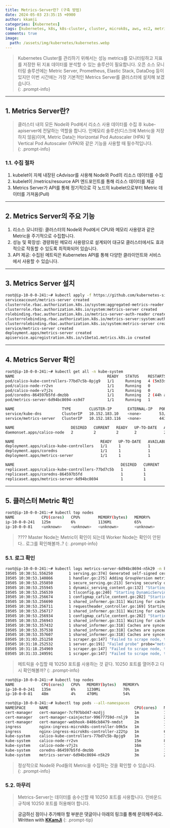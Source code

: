 ```yaml
---
title: Metrics-Server란? (구축 방법)
date: 2024-05-03 23:35:15 +0900
author: kkamji
categories: [Kubernetes]
tags: [kubernetes, k8s, k8s-cluster, cluster, microk8s, aws, ec2, metric, metrics-server, worker-node, monitoring]     # TAG names should always be lowercase
comments: true
image:
  path: /assets/img/kubernetes/kubernetes.webp
---
```


> Kubernetes Cluster를 관리하기 위해서는 성능 metrics를 모니터링하고 지표를 저장한 뒤 지표 데이터를 분석할 수 있는 솔루션이 필요합니다. 오픈 소스 모니터링 솔루션에는 Metric Server, Prometheus, Elastic Stack, DataDog 등이 있지만 이번 시간에는 가장 기본적인 Metrics Server를 클러스터에 설치해 보겠습니다.  
{: .prompt-info}

---

## 1. Metrics Server란?

> 클러스터 내의 모든 Node와 Pod에서 리소스 사용 데이터를 수집 후 kube-apiserver에 전달하는 역할을 합니다. 인메모리 솔루션(디스크에 Metric을 저장하지 않음)이며, Metric Data는 Horizontal Pod Autoscaler (HPA) 및 Vertical Pod Autoscaler (VPA)와 같은 기능을 사용할 때 필수적입니다.  
{: .prompt-info}

### 1.1. 수집 절차

1. kubelet이 자체 내장된 cAdvisor를 사용해 Node와 Pod의 리소스 데이터를 수집
2. kubelet이 /metrics/resource API 엔드포인트를 통해 리소스 데이터를 제공
3. Metrics Server가 API를 통해 정기적으로 각 노드의 kubelet으로부터 Metric 데이터를 가져옴(Pull)

---

## 2. Metrics Server의 주요 기능

1. 리소스 모니터링: 클러스터의 Node와 Pod에서 CPU와 메모리 사용량과 같은 Metric을 주기적으로 수집합니다.
2. 성능 및 확장성: 경량화된 메모리 사용량으로 설계되어 대규모 클러스터에서도 효과적으로 작동할 수 있도록 최적화되어 있습니다.
3. API 제공: 수집된 메트릭은 Kubernetes API를 통해 다양한 클라이언트와 서비스에서 사용할 수 있습니다.

---

## 3. Metrics Server 설치

```bash
root@ip-10-0-0-241:~# kubectl apply -f https://github.com/kubernetes-sigs/metrics-server/releases/latest/download/components.yaml
serviceaccount/metrics-server created
clusterrole.rbac.authorization.k8s.io/system:aggregated-metrics-reader created
clusterrole.rbac.authorization.k8s.io/system:metrics-server created
rolebinding.rbac.authorization.k8s.io/metrics-server-auth-reader created
clusterrolebinding.rbac.authorization.k8s.io/metrics-server:system:auth-delegator created
clusterrolebinding.rbac.authorization.k8s.io/system:metrics-server created
service/metrics-server created
deployment.apps/metrics-server created
apiservice.apiregistration.k8s.io/v1beta1.metrics.k8s.io created
```

---

## 4. Metrics Server 확인

```bash
root@ip-10-0-0-241:~# kubectl get all -n kube-system
NAME                                         READY   STATUS    RESTARTS        AGE
pod/calico-kube-controllers-77bd7c5b-8pjg9   1/1     Running   4 (5m33s ago)   44h
pod/calico-node-rr2vn                        1/1     Running   0               26h
pod/calico-node-v7j2s                        1/1     Running   0               37h
pod/coredns-864597b5fd-dmzbb                 1/1     Running   2 (44h ago)     44h
pod/metrics-server-6d94bc8694-xs9d7          1/1     Running   1               8m35s

NAME                     TYPE        CLUSTER-IP       EXTERNAL-IP   PORT(S)                  AGE
service/kube-dns         ClusterIP   10.152.183.10    <none>        53/UDP,53/TCP,9153/TCP   44h
service/metrics-server   ClusterIP   10.152.183.116   <none>        443/TCP                  9m26s

NAME                         DESIRED   CURRENT   READY   UP-TO-DATE   AVAILABLE   NODE SELECTOR            AGE
daemonset.apps/calico-node   2         2         2       2            2           kubernetes.io/os=linux   44h

NAME                                      READY   UP-TO-DATE   AVAILABLE   AGE
deployment.apps/calico-kube-controllers   1/1     1            1           44h
deployment.apps/coredns                   1/1     1            1           44h
deployment.apps/metrics-server            1/1     1            1           9m27s

NAME                                               DESIRED   CURRENT   READY   AGE
replicaset.apps/calico-kube-controllers-77bd7c5b   1         1         1       44h
replicaset.apps/coredns-864597b5fd                 1         1         1       44h
replicaset.apps/metrics-server-6d94bc8694          1         1         1       8m37s
```

---

## 5. 클러스터 Metric 확인

```bash
root@ip-10-0-0-241:~# kubectl top nodes
NAME            CPU(cores)   CPU%        MEMORY(bytes)   MEMORY%
ip-10-0-0-241   125m         6%          1136Mi          65%
ip-10-0-0-81    <unknown>    <unknown>   <unknown>       <unknown>
```

> ???? Master Node는 Metric이 확인이 되는데 Worker Node는 확인이 안된다.. 로그를 확인해볼까..?
{: .prompt-info}

### 5.1. 로그 확인

```bash
root@ip-10-0-0-241:~# kubectl logs metrics-server-6d94bc8694-n5k29 -n kube-system
I0505 10:30:51.556250       1 serving.go:374] Generated self-signed cert (/tmp/apiserver.crt, /tmp/apiserver.key)
I0505 10:30:53.140866       1 handler.go:275] Adding GroupVersion metrics.k8s.io v1beta1 to ResourceManager
I0505 10:30:53.255850       1 secure_serving.go:213] Serving securely on [::]:10250
I0505 10:30:53.255945       1 dynamic_serving_content.go:132] "Starting controller" name="serving-cert::/tmp/apiserver.crt::/tmp/apiserver.key"
I0505 10:30:53.256539       1 tlsconfig.go:240] "Starting DynamicServingCertificateController"
I0505 10:30:53.256674       1 configmap_cafile_content.go:202] "Starting controller" name="client-ca::kube-system::extension-apiserver-authentication::client-ca-file"
I0505 10:30:53.256690       1 shared_informer.go:311] Waiting for caches to sync for client-ca::kube-system::extension-apiserver-authentication::client-ca-file
I0505 10:30:53.256711       1 requestheader_controller.go:169] Starting RequestHeaderAuthRequestController
I0505 10:30:53.256717       1 shared_informer.go:311] Waiting for caches to sync for RequestHeaderAuthRequestController
I0505 10:30:53.256934       1 configmap_cafile_content.go:202] "Starting controller" name="client-ca::kube-system::extension-apiserver-authentication::requestheader-client-ca-file"
I0505 10:30:53.256943       1 shared_informer.go:311] Waiting for caches to sync for client-ca::kube-system::extension-apiserver-authentication::requestheader-client-ca-file
I0505 10:30:53.357432       1 shared_informer.go:318] Caches are synced for client-ca::kube-system::extension-apiserver-authentication::requestheader-client-ca-file
I0505 10:30:53.357538       1 shared_informer.go:318] Caches are synced for client-ca::kube-system::extension-apiserver-authentication::client-ca-file
I0505 10:30:53.357607       1 shared_informer.go:318] Caches are synced for RequestHeaderAuthRequestController
E0505 10:31:03.251258       1 scraper.go:147] "Failed to scrape node, timeout to access kubelet" err="Get \"https://10.0.0.81:10250/metrics/resource\": context deadline exceeded" node="ip-10-0-0-81" timeout="10s"
I0505 10:31:10.252532       1 server.go:191] "Failed probe" probe="metric-storage-ready" err="no metrics to serve"
E0505 10:31:18.254969       1 scraper.go:147] "Failed to scrape node, timeout to access kubelet" err="Get \"https://10.0.0.81:10250/metrics/resource\": context deadline exceeded" node="ip-10-0-0-81" timeout="10s"
E0505 10:31:33.249591       1 scraper.go:147] "Failed to scrape node, timeout to access kubelet" err="Get \"https://10.0.0.81:10250/metrics/resource\": context deadline exceeded" node="ip-10-0-0-81" timeout="10s"
```

> 메트릭을 수집할 때 10250 포트를 사용하는 것 같다. 10250 포트를 열어주고 다시 확인해볼까?
{: .prompt-info}

```bash
root@ip-10-0-0-241:~# kubectl top nodes
NAME            CPU(cores)   CPU%   MEMORY(bytes)   MEMORY%
ip-10-0-0-241   135m         6%     1230Mi          70%
ip-10-0-0-81    48m          4%     470Mi           54%

root@ip-10-0-0-241:~# kubectl top pods --all-namespaces
NAMESPACE      NAME                                      CPU(cores)   MEMORY(bytes)
cert-manager   cert-manager-7cf97bbd47-mzdjj             1m           15Mi
cert-manager   cert-manager-cainjector-99677759d-rnlj9   1m           20Mi
cert-manager   cert-manager-webhook-8486cb8479-nmdst     2m           13Mi
ingress        nginx-ingress-microk8s-controller-b9k5x   1m           75Mi
ingress        nginx-ingress-microk8s-controller-z22tp   1m           66Mi
kube-system    calico-kube-controllers-77bd7c5b-8pjg9    1m           19Mi
kube-system    calico-node-rr2vn                         15m          89Mi
kube-system    calico-node-v7j2s                         16m          76Mi
kube-system    coredns-864597b5fd-dmzbb                  1m           17Mi
kube-system    metrics-server-6d94bc8694-n5k29           3m           28Mi
```

> 정상적으로 Node와 Pod들의 Metric을 수집하는 것을 확인할 수 있습니다.  
{: .prompt-info}

### 5.2. 마무리

> Metrics-Server는 데이터를 송수신할 때 10250 포트를 사용합니다. 인바운드 규칙에 10250 포트를 허용해야 합니다.

> **궁금하신 점이나 추가해야 할 부분은 댓글이나 아래의 링크를 통해 문의해주세요.**  
> **Written with [KKamJi](https://www.linkedin.com/in/taejikim/)**
{: .prompt-tip}
